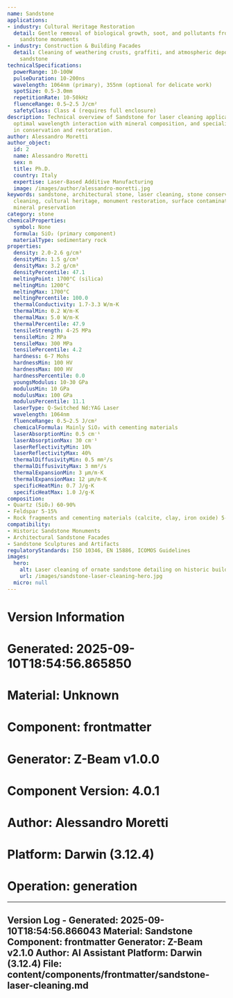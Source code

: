 ```yaml
---
name: Sandstone
applications:
- industry: Cultural Heritage Restoration
  detail: Gentle removal of biological growth, soot, and pollutants from historic
    sandstone monuments
- industry: Construction & Building Facades
  detail: Cleaning of weathering crusts, graffiti, and atmospheric deposits from architectural
    sandstone
technicalSpecifications:
  powerRange: 10-100W
  pulseDuration: 10-200ns
  wavelength: 1064nm (primary), 355nm (optional for delicate work)
  spotSize: 0.5-3.0mm
  repetitionRate: 10-50kHz
  fluenceRange: 0.5–2.5 J/cm²
  safetyClass: Class 4 (requires full enclosure)
description: Technical overview of Sandstone for laser cleaning applications, including
  optimal wavelength interaction with mineral composition, and specialized applications
  in conservation and restoration.
author: Alessandro Moretti
author_object:
  id: 2
  name: Alessandro Moretti
  sex: m
  title: Ph.D.
  country: Italy
  expertise: Laser-Based Additive Manufacturing
  image: /images/author/alessandro-moretti.jpg
keywords: sandstone, architectural stone, laser cleaning, stone conservation, non-abrasive
  cleaning, cultural heritage, monument restoration, surface contamination removal,
  mineral preservation
category: stone
chemicalProperties:
  symbol: None
  formula: SiO₂ (primary component)
  materialType: sedimentary rock
properties:
  density: 2.0-2.6 g/cm³
  densityMin: 1.5 g/cm³
  densityMax: 3.2 g/cm³
  densityPercentile: 47.1
  meltingPoint: 1700°C (silica)
  meltingMin: 1200°C
  meltingMax: 1700°C
  meltingPercentile: 100.0
  thermalConductivity: 1.7-3.3 W/m·K
  thermalMin: 0.2 W/m·K
  thermalMax: 5.0 W/m·K
  thermalPercentile: 47.9
  tensileStrength: 4-25 MPa
  tensileMin: 2 MPa
  tensileMax: 300 MPa
  tensilePercentile: 4.2
  hardness: 6-7 Mohs
  hardnessMin: 100 HV
  hardnessMax: 800 HV
  hardnessPercentile: 0.0
  youngsModulus: 10-30 GPa
  modulusMin: 10 GPa
  modulusMax: 100 GPa
  modulusPercentile: 11.1
  laserType: Q-Switched Nd:YAG Laser
  wavelength: 1064nm
  fluenceRange: 0.5–2.5 J/cm²
  chemicalFormula: Mainly SiO₂ with cementing materials
  laserAbsorptionMin: 0.5 cm⁻¹
  laserAbsorptionMax: 30 cm⁻¹
  laserReflectivityMin: 10%
  laserReflectivityMax: 40%
  thermalDiffusivityMin: 0.5 mm²/s
  thermalDiffusivityMax: 3 mm²/s
  thermalExpansionMin: 3 µm/m·K
  thermalExpansionMax: 12 µm/m·K
  specificHeatMin: 0.7 J/g·K
  specificHeatMax: 1.0 J/g·K
composition:
- Quartz (SiO₂) 60-90%
- Feldspar 5-15%
- Rock fragments and cementing materials (calcite, clay, iron oxide) 5-25%
compatibility:
- Historic Sandstone Monuments
- Architectural Sandstone Facades
- Sandstone Sculptures and Artifacts
regulatoryStandards: ISO 10346, EN 15886, ICOMOS Guidelines
images:
  hero:
    alt: Laser cleaning of ornate sandstone detailing on historic building facade
    url: /images/sandstone-laser-cleaning-hero.jpg
  micro: null
---
```



# Version Information
# Generated: 2025-09-10T18:54:56.865850
# Material: Unknown
# Component: frontmatter
# Generator: Z-Beam v1.0.0
# Component Version: 4.0.1
# Author: Alessandro Moretti
# Platform: Darwin (3.12.4)
# Operation: generation

---
Version Log - Generated: 2025-09-10T18:54:56.866043
Material: Sandstone
Component: frontmatter
Generator: Z-Beam v2.1.0
Author: AI Assistant
Platform: Darwin (3.12.4)
File: content/components/frontmatter/sandstone-laser-cleaning.md
---